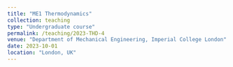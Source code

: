 ```yaml
---
title: "ME1 Thermodynamics"
collection: teaching
type: "Undergraduate course"
permalink: /teaching/2023-THD-4
venue: "Department of Mechanical Engineering, Imperial College London"
date: 2023-10-01
location: "London, UK"
---
```

